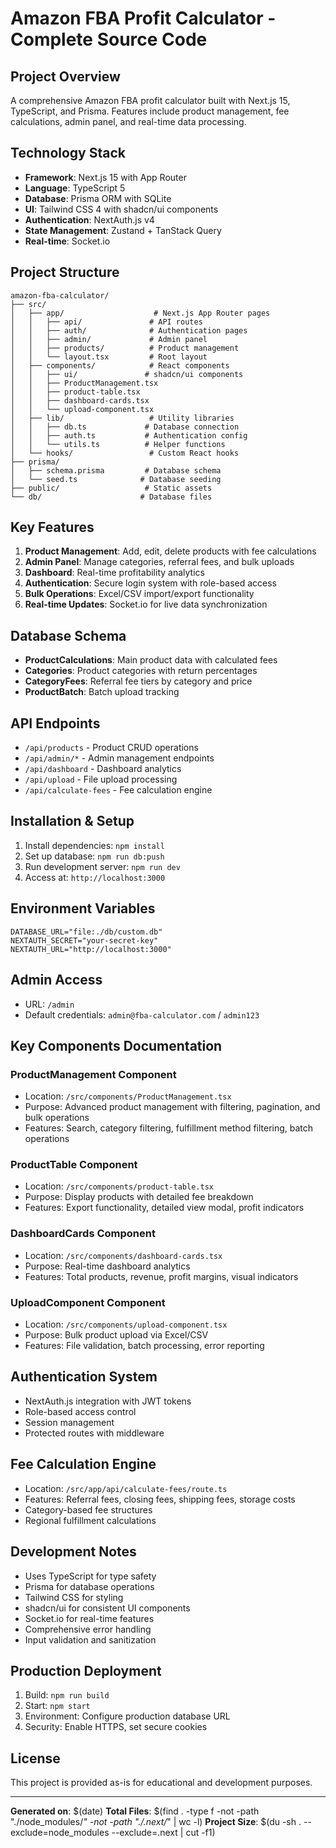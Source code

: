 # Amazon FBA Profit Calculator - Complete Source Code

## Project Overview
A comprehensive Amazon FBA profit calculator built with Next.js 15, TypeScript, and Prisma. Features include product management, fee calculations, admin panel, and real-time data processing.

## Technology Stack
- **Framework**: Next.js 15 with App Router
- **Language**: TypeScript 5
- **Database**: Prisma ORM with SQLite
- **UI**: Tailwind CSS 4 with shadcn/ui components
- **Authentication**: NextAuth.js v4
- **State Management**: Zustand + TanStack Query
- **Real-time**: Socket.io

## Project Structure
```
amazon-fba-calculator/
├── src/
│   ├── app/                    # Next.js App Router pages
│   │   ├── api/               # API routes
│   │   ├── auth/              # Authentication pages
│   │   ├── admin/             # Admin panel
│   │   ├── products/          # Product management
│   │   └── layout.tsx         # Root layout
│   ├── components/            # React components
│   │   ├── ui/               # shadcn/ui components
│   │   ├── ProductManagement.tsx
│   │   ├── product-table.tsx
│   │   ├── dashboard-cards.tsx
│   │   └── upload-component.tsx
│   ├── lib/                   # Utility libraries
│   │   ├── db.ts             # Database connection
│   │   ├── auth.ts           # Authentication config
│   │   └── utils.ts          # Helper functions
│   └── hooks/                 # Custom React hooks
├── prisma/
│   ├── schema.prisma         # Database schema
│   └── seed.ts              # Database seeding
├── public/                   # Static assets
└── db/                      # Database files
```

## Key Features
1. **Product Management**: Add, edit, delete products with fee calculations
2. **Admin Panel**: Manage categories, referral fees, and bulk uploads
3. **Dashboard**: Real-time profitability analytics
4. **Authentication**: Secure login system with role-based access
5. **Bulk Operations**: Excel/CSV import/export functionality
6. **Real-time Updates**: Socket.io for live data synchronization

## Database Schema
- **ProductCalculations**: Main product data with calculated fees
- **Categories**: Product categories with return percentages
- **CategoryFees**: Referral fee tiers by category and price
- **ProductBatch**: Batch upload tracking

## API Endpoints
- `/api/products` - Product CRUD operations
- `/api/admin/*` - Admin management endpoints
- `/api/dashboard` - Dashboard analytics
- `/api/upload` - File upload processing
- `/api/calculate-fees` - Fee calculation engine

## Installation & Setup
1. Install dependencies: `npm install`
2. Set up database: `npm run db:push`
3. Run development server: `npm run dev`
4. Access at: `http://localhost:3000`

## Environment Variables
```env
DATABASE_URL="file:./db/custom.db"
NEXTAUTH_SECRET="your-secret-key"
NEXTAUTH_URL="http://localhost:3000"
```

## Admin Access
- URL: `/admin`
- Default credentials: `admin@fba-calculator.com` / `admin123`

## Key Components Documentation

### ProductManagement Component
- Location: `/src/components/ProductManagement.tsx`
- Purpose: Advanced product management with filtering, pagination, and bulk operations
- Features: Search, category filtering, fulfillment method filtering, batch operations

### ProductTable Component
- Location: `/src/components/product-table.tsx`
- Purpose: Display products with detailed fee breakdown
- Features: Export functionality, detailed view modal, profit indicators

### DashboardCards Component
- Location: `/src/components/dashboard-cards.tsx`
- Purpose: Real-time dashboard analytics
- Features: Total products, revenue, profit margins, visual indicators

### UploadComponent Component
- Location: `/src/components/upload-component.tsx`
- Purpose: Bulk product upload via Excel/CSV
- Features: File validation, batch processing, error reporting

## Authentication System
- NextAuth.js integration with JWT tokens
- Role-based access control
- Session management
- Protected routes with middleware

## Fee Calculation Engine
- Location: `/src/app/api/calculate-fees/route.ts`
- Features: Referral fees, closing fees, shipping fees, storage costs
- Category-based fee structures
- Regional fulfillment calculations

## Development Notes
- Uses TypeScript for type safety
- Prisma for database operations
- Tailwind CSS for styling
- shadcn/ui for consistent UI components
- Socket.io for real-time features
- Comprehensive error handling
- Input validation and sanitization

## Production Deployment
1. Build: `npm run build`
2. Start: `npm start`
3. Environment: Configure production database URL
4. Security: Enable HTTPS, set secure cookies

## License
This project is provided as-is for educational and development purposes.

---

**Generated on**: $(date)
**Total Files**: $(find . -type f -not -path "./node_modules/*" -not -path "./.next/*" | wc -l)
**Project Size**: $(du -sh . --exclude=node_modules --exclude=.next | cut -f1)
```